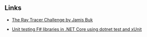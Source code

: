## Links

  - [The Ray Tracer Challenge by Jamis Buk](http://raytracerchallenge.com/)

  - [Unit testing F# libraries in .NET Core using dotnet test and xUnit](https://docs.microsoft.com/en-us/dotnet/core/testing/unit-testing-fsharp-with-dotnet-test)
